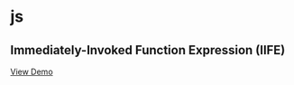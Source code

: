 # js

## Immediately-Invoked Function Expression (IIFE)

[View Demo](https://gascgit.github.io/js/)
